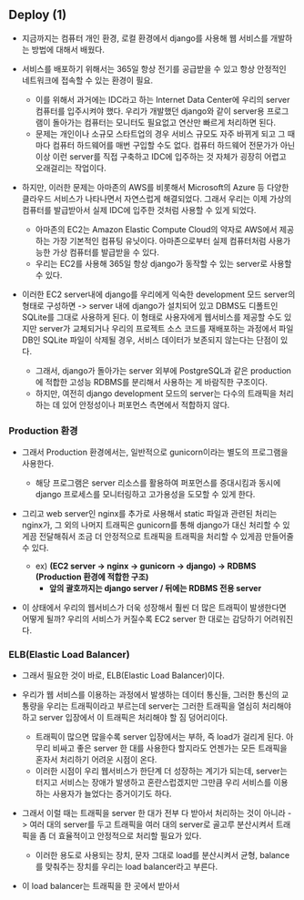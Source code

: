 ## Deploy (1)
- 지금까지는 컴퓨터 개인 환경, 로컬 환경에서 django를 사용해 웹 서비스를 개발하는 방법에 대해서 배웠다.
- 서비스를 배포하기 위해서는 365일 항상 전기를 공급받을 수 있고 항상 안정적인 네트워크에 접속할 수 있는 환경이 필요.
  - 이를 위해서 과거에는 IDC라고 하는 Internet Data Center에 우리의 server 컴퓨터를 입주시켜야 했다. 우리가 개발했던 django와 같이 server용 프로그램이 돌아가는 컴퓨터는 모니터도 필요없고 연산만 빠르게
    처리하면 된다. 
  - 문제는 개인이나 소규모 스타트업의 경우 서비스 규모도 자주 바뀌게 되고 그 때마다 컴퓨터 하드웨어를 매번 구입할 수도 없다. 컴퓨터 하드웨어 전문가가 아닌 이상 이런 server를 직접 구축하고 IDC에 입주하는 것 자체가 
    굉장히 어렵고 오래걸리는 작업이다.
    
- 하지만, 이러한 문제는 아마존의 AWS를 비롯해서 Microsoft의 Azure 등 다양한 클라우드 서비스가 나타나면서 자연스럽게 해결되었다. 그래서 우리는 이제 가상의 컴퓨터를 발급받아서 실제 IDC에 입주한 것처럼 사용할 수 있게 되었다.
  - 아마존의 EC2는 Amazon Elastic Compute Cloud의 약자로 AWS에서 제공하는 가장 기본적인 컴퓨팅 유닛이다. 아마존으로부터 실제 컴퓨터처럼 사용가능한 가상 컴퓨터를 발급받을 수 있다. 
  - 우리는 EC2를 사용해 365일 항상 django가 동작할 수 있는 server로 사용할 수 있다.

- 이러한 EC2 server내에 django를 우리에게 익숙한 development 모드 server의 형태로 구성하면 -> server 내에 django가 설치되어 있고 DBMS도 디폴트인 SQLite를 그대로 사용하게 된다. 이 형태로 
  사용자에게 웹서비스를 제공할 수도 있지만 server가 교체되거나 우리의 프로젝트 소스 코드를 재배포하는 과정에서 파일 DB인 SQLite 파일이 삭제될 경우, 서비스 데이터가 보존되지 않는다는 단점이 있다.
  - 그래서, django가 돌아가는 server 외부에 PostgreSQL과 같은 production에 적합한 고성능 RDBMS를 분리해서 사용하는 게 바람직한 구조이다.
  - 하지만, 여전히 django development 모드의 server는 다수의 트래픽을 처리하는 데 있어 안정성이나 퍼포먼스 측면에서 적합하지 않다.


### Production 환경
- 그래서 Production 환경에서는, 일반적으로 gunicorn이라는 별도의 프로그램을 사용한다.
  - 해당 프로그램은 server 리소스를 활용하여 퍼포먼스를 증대시킴과 동시에 django 프로세스를 모니터링하고 고가용성을 도모할 수 있게 한다.

- 그리고 web server인 nginx를 추가로 사용해서 static 파일과 관련된 처리는 nginx가, 그 외의 나머지 트래픽은 gunicorn를 통해 django가 대신 처리할 수 있게끔 전달해줘서 조금 더 안정적으로 트래픽을
  트래픽을 처리할 수 있게끔 만들어줄 수 있다.
  - ex) **(EC2 server -> nginx -> gunicorn -> django) -> RDBMS (Production 환경에 적합한 구조)**
    - **앞의 괄호까지는 django server / 뒤에는 RDBMS 전용 server**

- 이 상태에서 우리의 웹서비스가 더욱 성장해서 훨씬 더 많은 트래픽이 발생한다면 어떻게 될까? 우리의 서비스가 커질수록 EC2 server 한 대로는 감당하기 어려워진다.


### ELB(Elastic Load Balancer)
- 그래서 필요한 것이 바로, ELB(Elastic Load Balancer)이다. 
- 우리가 웹 서비스를 이용하는 과정에서 발생하는 데이터 통신들, 그러한 통신의 교통량을 우리는 트래픽이라고 부르는데 server는 그러한 트래픽을 열심히 처리해야하고 server 입장에서 이 트래픽은 처리해야 할 짐 덩어리이다.
  - 트래픽이 많으면 많을수록 server 입장에서는 부하, 즉 load가 걸리게 된다. 아무리 비싸고 좋은 server 한 대를 사용한다 할지라도 언젠가는 모든 트래픽을 혼자서 처리하기 어려운 시점이 온다.
  - 이러한 시점이 우리 웹서비스가 한단계 더 성장하는 계기가 되는데, server는 터지고 서비스는 장애가 발생하고 혼란스럽겠지만 그만큼 우리 서비스를 이용하는 사용자가 늘었다는 증거이기도 하다.

- 그래서 이럴 때는 트래픽을 server 한 대가 전부 다 받아서 처리하는 것이 아니라 -> 여러 대의 server를 두고 트래픽을 여러 대의 server로 골고루 분산시켜서 트래픽을 좀 더 효율적이고 안정적으로 처리할 필요가 있다.
  - 이러한 용도로 사용되는 장치, 문자 그대로 load를 분산시켜서 균형, balance를 맞춰주는 장치를 우리는 load balancer라고 부른다.

- 이 load balancer는 트래픽을 한 곳에서 받아서 



